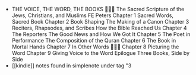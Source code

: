 - THE VOICE, THE WORD, THE BOOKS  
  The Sacred Scripture of the Jews, Christians, and Muslims 
  FE Peters
  Chapter 1 Sacred Words, Sacred Book 
  Chapter 2 Book Shaping The Making of a Canon 
  Chapter 3 Reciters, Rhapsodes, and Scribes How the Bible Reached Us 
  Chapter 4 The Reporters The Good News and How We Got It 
  Chapter 5 The Poet in Performance The Composition of the Quran 
  Chapter 6 The Book in Mortal Hands 
  Chapter 7 In Other Words  
  Chapter 8 Picturing the Word 
  Chapter 9 Giving Voice to the Word 
  Epilogue Three Books, Side by Side
- [[kindle]] notes found in simplenote under tag "3